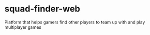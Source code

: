 # squad-finder-web
Platform that helps gamers find other players to team up with and play multiplayer games
